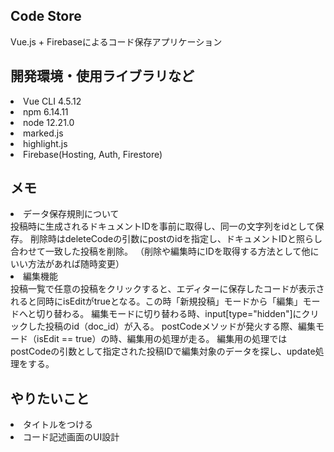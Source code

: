 ## Code Store

<p>Vue.js + Firebaseによるコード保存アプリケーション</p>

## 開発環境・使用ライブラリなど

<li>Vue CLI 4.5.12</li>
<li>npm 6.14.11</li>
<li>node 12.21.0</li>
<li>marked.js</li>
<li>highlight.js</li>
<li>Firebase(Hosting, Auth, Firestore)</li>

## メモ
<li>データ保存規則について</li>
投稿時に生成されるドキュメントIDを事前に取得し、同一の文字列をidとして保存。  
削除時はdeleteCodeの引数にpostのidを指定し、ドキュメントIDと照らし合わせて一致した投稿を削除。  
（削除や編集時にIDを取得する方法として他にいい方法があれば随時変更）  

<li>編集機能</li>
投稿一覧で任意の投稿をクリックすると、エディターに保存したコードが表示されると同時にisEditがtrueとなる。この時「新規投稿」モードから「編集」モードへと切り替わる。  
編集モードに切り替わる時、input[type="hidden"]にクリックした投稿のid（doc_id）が入る。  
postCodeメソッドが発火する際、編集モード（isEdit == true）の時、編集用の処理が走る。  
編集用の処理ではpostCodeの引数として指定された投稿IDで編集対象のデータを探し、update処理をする。

## やりたいこと
<li>タイトルをつける</li>
<li>コード記述画面のUI設計</li>


